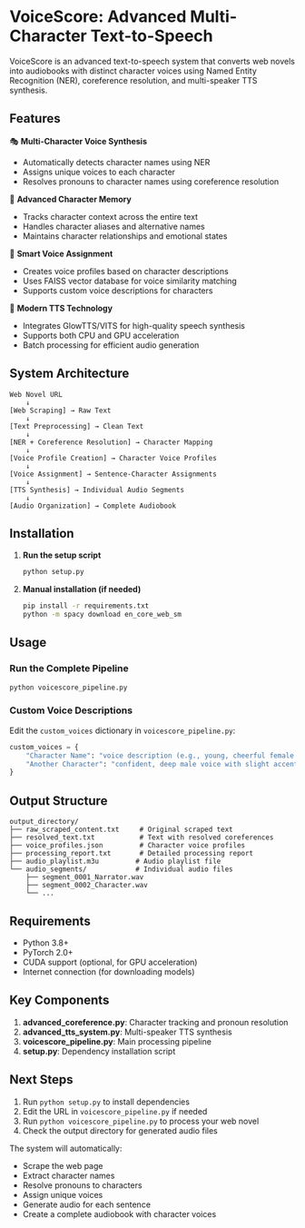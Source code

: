 # VoiceScore: Advanced Multi-Character Text-to-Speech

VoiceScore is an advanced text-to-speech system that converts web novels into audiobooks with distinct character voices using Named Entity Recognition (NER), coreference resolution, and multi-speaker TTS synthesis.

## Features

🎭 **Multi-Character Voice Synthesis**
- Automatically detects character names using NER
- Assigns unique voices to each character
- Resolves pronouns to character names using coreference resolution

🧠 **Advanced Character Memory**
- Tracks character context across the entire text
- Handles character aliases and alternative names
- Maintains character relationships and emotional states

🎯 **Smart Voice Assignment**
- Creates voice profiles based on character descriptions
- Uses FAISS vector database for voice similarity matching
- Supports custom voice descriptions for characters

🚀 **Modern TTS Technology**
- Integrates GlowTTS/VITS for high-quality speech synthesis
- Supports both CPU and GPU acceleration
- Batch processing for efficient audio generation

## System Architecture

```
Web Novel URL
    ↓
[Web Scraping] → Raw Text
    ↓
[Text Preprocessing] → Clean Text
    ↓
[NER + Coreference Resolution] → Character Mapping
    ↓
[Voice Profile Creation] → Character Voice Profiles
    ↓
[Voice Assignment] → Sentence-Character Assignments
    ↓
[TTS Synthesis] → Individual Audio Segments
    ↓
[Audio Organization] → Complete Audiobook
```

## Installation

1. **Run the setup script**
   ```bash
   python setup.py
   ```

2. **Manual installation (if needed)**
   ```bash
   pip install -r requirements.txt
   python -m spacy download en_core_web_sm
   ```

## Usage

### Run the Complete Pipeline

```bash
python voicescore_pipeline.py
```

### Custom Voice Descriptions

Edit the `custom_voices` dictionary in `voicescore_pipeline.py`:

```python
custom_voices = {
    "Character Name": "voice description (e.g., young, cheerful female voice)",
    "Another Character": "confident, deep male voice with slight accent"
}
```

## Output Structure

```
output_directory/
├── raw_scraped_content.txt     # Original scraped text
├── resolved_text.txt           # Text with resolved coreferences
├── voice_profiles.json         # Character voice profiles
├── processing_report.txt       # Detailed processing report
├── audio_playlist.m3u         # Audio playlist file
└── audio_segments/            # Individual audio files
    ├── segment_0001_Narrator.wav
    ├── segment_0002_Character.wav
    └── ...
```

## Requirements

- Python 3.8+
- PyTorch 2.0+
- CUDA support (optional, for GPU acceleration)
- Internet connection (for downloading models)

## Key Components

1. **advanced_coreference.py**: Character tracking and pronoun resolution
2. **advanced_tts_system.py**: Multi-speaker TTS synthesis
3. **voicescore_pipeline.py**: Main processing pipeline
4. **setup.py**: Dependency installation script

## Next Steps

1. Run `python setup.py` to install dependencies
2. Edit the URL in `voicescore_pipeline.py` if needed
3. Run `python voicescore_pipeline.py` to process your web novel
4. Check the output directory for generated audio files

The system will automatically:
- Scrape the web page
- Extract character names
- Resolve pronouns to characters
- Assign unique voices
- Generate audio for each sentence
- Create a complete audiobook with character voices